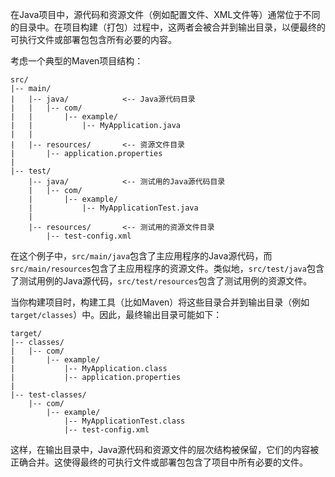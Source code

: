 在Java项目中，源代码和资源文件（例如配置文件、XML文件等）通常位于不同的目录中。在项目构建（打包）过程中，这两者会被合并到输出目录，以便最终的可执行文件或部署包包含所有必要的内容。

考虑一个典型的Maven项目结构：

```plaintext
src/
|-- main/
|   |-- java/            <-- Java源代码目录
|   |   |-- com/
|   |       |-- example/
|   |           |-- MyApplication.java
|   |
|   |-- resources/       <-- 资源文件目录
|       |-- application.properties
|
|-- test/
    |-- java/            <-- 测试用的Java源代码目录
    |   |-- com/
    |       |-- example/
    |           |-- MyApplicationTest.java
    |
    |-- resources/       <-- 测试用的资源文件目录
        |-- test-config.xml
```

在这个例子中，`src/main/java`包含了主应用程序的Java源代码，而`src/main/resources`包含了主应用程序的资源文件。类似地，`src/test/java`包含了测试用例的Java源代码，`src/test/resources`包含了测试用例的资源文件。

当你构建项目时，构建工具（比如Maven）将这些目录合并到输出目录（例如`target/classes`）中。因此，最终输出目录可能如下：

```plaintext
target/
|-- classes/
|   |-- com/
|       |-- example/
|           |-- MyApplication.class
|           |-- application.properties
|
|-- test-classes/
    |-- com/
        |-- example/
            |-- MyApplicationTest.class
            |-- test-config.xml
```

这样，在输出目录中，Java源代码和资源文件的层次结构被保留，它们的内容被正确合并。这使得最终的可执行文件或部署包包含了项目中所有必要的文件。